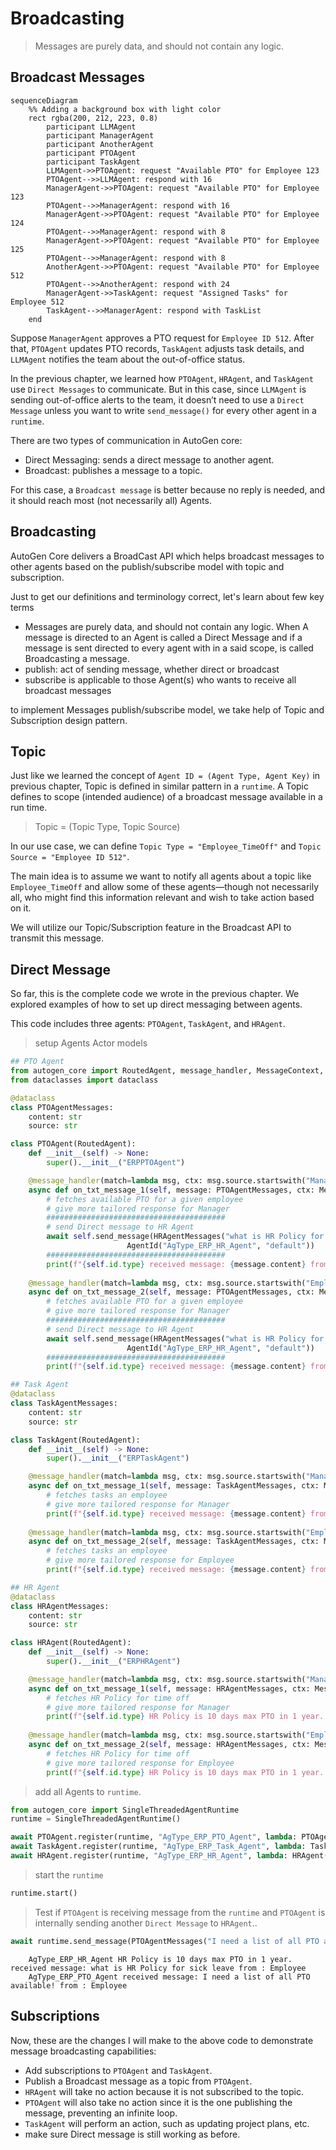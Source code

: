 # Broadcasting

> Messages are purely data, and should not contain any logic.

## Broadcast Messages

```{mermaid}
sequenceDiagram
    %% Adding a background box with light color
    rect rgba(200, 212, 223, 0.8)
        participant LLMAgent
        participant ManagerAgent
        participant AnotherAgent
        participant PTOAgent
        participant TaskAgent
        LLMAgent->>PTOAgent: request "Available PTO" for Employee 123
        PTOAgent-->>LLMAgent: respond with 16
        ManagerAgent->>PTOAgent: request "Available PTO" for Employee 123
        PTOAgent-->>ManagerAgent: respond with 16
        ManagerAgent->>PTOAgent: request "Available PTO" for Employee 124
        PTOAgent-->>ManagerAgent: respond with 8
        ManagerAgent->>PTOAgent: request "Available PTO" for Employee 125
        PTOAgent-->>ManagerAgent: respond with 8
        AnotherAgent->>PTOAgent: request "Available PTO" for Employee 512
        PTOAgent-->>AnotherAgent: respond with 24
        ManagerAgent->>TaskAgent: request "Assigned Tasks" for Employee 512
        TaskAgent-->>ManagerAgent: respond with TaskList
    end
```

Suppose `ManagerAgent` approves a PTO request for `Employee ID 512`. After that, `PTOAgent` updates PTO records, `TaskAgent` adjusts task details, and `LLMAgent` notifies the team about the out-of-office status.

In the previous chapter, we learned how `PTOAgent`, `HRAgent`, and `TaskAgent` use `Direct Messages` to communicate. But in this case, since `LLMAgent` is sending out-of-office alerts to the team, it doesn’t need to use a `Direct Message` unless you want to write `send_message()` for every other agent in a `runtime`.

There are two types of communication in AutoGen core:

- Direct Messaging: sends a direct message to another agent.
- Broadcast: publishes a message to a topic.

For this case, a `Broadcast message` is better because no reply is needed, and it should reach most (not necessarily all) Agents.

## Broadcasting

AutoGen Core delivers a BroadCast API which helps broadcast messages to other agents based on the publish/subscribe model with topic and subscription.

Just to get our definitions and terminology correct, let's learn about few key terms

- Messages are purely data, and should not contain any logic. When A message is directed to an Agent is called a Direct Message and if a message is sent directed to every agent with in a said scope, is called Broadcasting a message.
- publish: act of sending message, whether direct or broadcast
- subscribe is applicable to those Agent(s) who wants to receive all broadcast messages

to implement Messages publish/subscribe model, we take help of Topic and Subscription design pattern.

## Topic
Just like we learned the concept of `Agent ID = (Agent Type, Agent Key)` in previous chapter, Topic is defined in similar pattern in a `runtime`.
A Topic defines to scope (intended audience) of a broadcast message available in a run time.

> Topic = (Topic Type, Topic Source)

In our use case, we can define `Topic Type = "Employee_TimeOff"` and `Topic Source = "Employee ID 512"`.

The main idea is to assume we want to notify all agents about a topic like `Employee_TimeOff` and allow some of these agents—though not necessarily all, who might find this information relevant and wish to take action based on it.

We will utilize our Topic/Subscription feature in the Broadcast API to transmit this message.

## Direct Message

So far, this is the complete code we wrote in the previous chapter. We explored examples of how to set up direct messaging between agents.

This code includes three agents: `PTOAgent`, `TaskAgent`, and `HRAgent`. 

> setup Agents Actor models

```python
## PTO Agent
from autogen_core import RoutedAgent, message_handler, MessageContext, AgentId 
from dataclasses import dataclass

@dataclass
class PTOAgentMessages:
    content: str
    source: str

class PTOAgent(RoutedAgent):
    def __init__(self) -> None:
        super().__init__("ERPPTOAgent")

    @message_handler(match=lambda msg, ctx: msg.source.startswith("Manager"))
    async def on_txt_message_1(self, message: PTOAgentMessages, ctx: MessageContext) -> None:
        # fetches available PTO for a given employee
        # give more tailored response for Manager
        ########################################
        # send Direct message to HR Agent
        await self.send_message(HRAgentMessages("what is HR Policy for sick leave", "Employee"), 
                          AgentId("AgType_ERP_HR_Agent", "default"))
        ########################################
        print(f"{self.id.type} received message: {message.content} from : {message.source}")
    
    @message_handler(match=lambda msg, ctx: msg.source.startswith("Employee"))
    async def on_txt_message_2(self, message: PTOAgentMessages, ctx: MessageContext) -> None:
        # fetches available PTO for a given employee
        # give more tailored response for Manager
        ########################################
        # send Direct message to HR Agent
        await self.send_message(HRAgentMessages("what is HR Policy for sick leave", "Employee"), 
                          AgentId("AgType_ERP_HR_Agent", "default"))
        ########################################
        print(f"{self.id.type} received message: {message.content} from : {message.source}")

## Task Agent
@dataclass
class TaskAgentMessages:
    content: str
    source: str

class TaskAgent(RoutedAgent):
    def __init__(self) -> None:
        super().__init__("ERPTaskAgent")

    @message_handler(match=lambda msg, ctx: msg.source.startswith("Manager"))
    async def on_txt_message_1(self, message: TaskAgentMessages, ctx: MessageContext) -> None:
        # fetches tasks an employee
        # give more tailored response for Manager
        print(f"{self.id.type} received message: {message.content} from : {message.source}")
    
    @message_handler(match=lambda msg, ctx: msg.source.startswith("Employee"))
    async def on_txt_message_2(self, message: TaskAgentMessages, ctx: MessageContext) -> None:
        # fetches tasks an employee
        # give more tailored response for Employee
        print(f"{self.id.type} received message: {message.content} from : {message.source}")

## HR Agent
@dataclass
class HRAgentMessages:
    content: str
    source: str

class HRAgent(RoutedAgent):
    def __init__(self) -> None:
        super().__init__("ERPHRAgent")

    @message_handler(match=lambda msg, ctx: msg.source.startswith("Manager"))
    async def on_txt_message_1(self, message: HRAgentMessages, ctx: MessageContext) -> None:
        # fetches HR Policy for time off
        # give more tailored response for Manager
        print(f"{self.id.type} HR Policy is 10 days max PTO in 1 year. received message: {message.content} from : {message.source}")
    
    @message_handler(match=lambda msg, ctx: msg.source.startswith("Employee"))
    async def on_txt_message_2(self, message: HRAgentMessages, ctx: MessageContext) -> None:
        # fetches HR Policy for time off
        # give more tailored response for Employee
        print(f"{self.id.type} HR Policy is 10 days max PTO in 1 year. received message: {message.content} from : {message.source}")

```

>   add all Agents to `runtime`.

```python
from autogen_core import SingleThreadedAgentRuntime
runtime = SingleThreadedAgentRuntime()

await PTOAgent.register(runtime, "AgType_ERP_PTO_Agent", lambda: PTOAgent())
await TaskAgent.register(runtime, "AgType_ERP_Task_Agent", lambda: TaskAgent())
await HRAgent.register(runtime, "AgType_ERP_HR_Agent", lambda: HRAgent())
```

>   start the `runtime`

```python
runtime.start()
```

>   Test if `PTOAgent` is receiving message from the `runtime` and `PTOAgent` is internally sending another `Direct Message` to `HRAgent`..

```python
await runtime.send_message(PTOAgentMessages("I need a list of all PTO available!", "Employee"), AgentId("AgType_ERP_PTO_Agent", "default"))
```

```{seealso} result
    AgType_ERP_HR_Agent HR Policy is 10 days max PTO in 1 year. received message: what is HR Policy for sick leave from : Employee
    AgType_ERP_PTO_Agent received message: I need a list of all PTO available! from : Employee
```

## Subscriptions

Now, these are the changes I will make to the above code to demonstrate message broadcasting capabilities:
- Add subscriptions to `PTOAgent` and `TaskAgent`.
- Publish a Broadcast message as a topic from `PTOAgent`.
- `HRAgent` will take no action because it is not subscribed to the topic.
- `PTOAgent` will also take no action since it is the one publishing the message, preventing an infinite loop.
- `TaskAgent` will perform an action, such as updating project plans, etc.
- make sure Direct message is still working as before.
